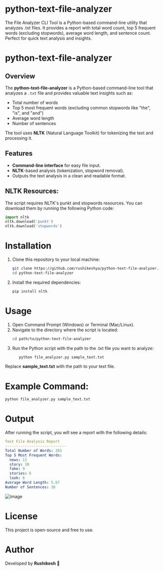 # python-text-file-analyzer
The File Analyzer CLI Tool is a Python-based command-line utility that analyzes .txt files. It provides a report with total word count, top 5 frequent words (excluding stopwords), average word length, and sentence count. Perfect for quick text analysis and insights.

# python-text-file-analyzer

## Overview
The **python-text-file-analyzer** is a Python-based command-line tool that analyzes a `.txt` file and provides valuable text insights such as:

- Total number of words
- Top 5 most frequent words (excluding common stopwords like "the", "is", and "and")
- Average word length
- Number of sentences

The tool uses **NLTK** (Natural Language Toolkit) for tokenizing the text and processing it.

## Features
- **Command-line interface** for easy file input.
- **NLTK**-based analysis (tokenization, stopword removal).
- Outputs the text analysis in a clean and readable format.


  

## NLTK Resources:
The script requires NLTK's punkt and stopwords resources. You can download them by running the following Python code:
```python
import nltk
nltk.download('punkt')
nltk.download('stopwords')
```
# Installation
1. Clone this repository to your local machine:
   ```bash
   git clone https://github.com/rushikeshya/python-text-file-analyzer.git
   cd python-text-file-analyzer
   ```
2. Install the required dependencies:
   ```bash
   pip install nltk
   ```
# Usage
1. Open Command Prompt (Windows) or Terminal (Mac/Linux).
2. Navigate to the directory where the script is located:
   ```bash
   cd path/to/python-text-file-analyzer
   ```
3. Run the Python script with the path to the .txt file you want to analyze:
   ```bash
      python file_analyzer.py sample_text.txt
   ```
Replace **sample_text.txt** with the path to your text file.




# Example Command:
```bash
python file_analyzer.py sample_text.txt
```
# Output
After running the script, you will see a report with the following details:

```yaml
Text File Analysis Report
----------------------------
Total Number of Words: 201
Top 5 Most Frequent Words:
  news: 11
  story: 10
  fake: 9
  stories: 6
  look: 6
Average Word Length: 5.67
Number of Sentences: 30
```
![image](https://github.com/user-attachments/assets/3b3c04b7-64d8-45fa-a414-87817c65549d)

# License
This project is open-source and free to use.

# Author
Developed by **Rushikesh** 🚀






   
